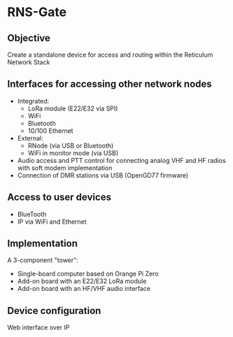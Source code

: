 # RNS-Gate

## Objective

Create a standalone device for access and routing within the Reticulum Network Stack 

## Interfaces for accessing other network nodes

* Integrated:
  - LoRa module (E22/E32 via SPI)
  - WiFi
  - Bluetooth
  - 10/100 Ethernet
* External:
  - RNode (via USB or Bluetooth)
  - WiFi in monitor mode (via USB)
* Audio access and PTT control for connecting analog VHF and HF radios with soft modem implementation 
* Connection of DMR stations via USB (OpenGD77 firmware) 

## Access to user devices

* BlueTooth 
* IP via WiFi and Ethernet

## Implementation

A 3-component "tower":

* Single-board computer based on Orange Pi Zero 
* Add-on board with an E22/E32 LoRa module 
* Add-on board with an HF/VHF audio interface

## Device configuration

Web interface over IP
